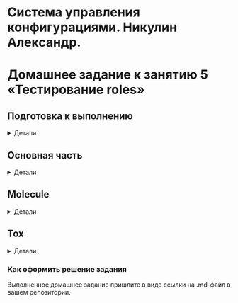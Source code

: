 # Система управления конфигурациями. Никулин Александр. 
# Домашнее задание к занятию 5 «Тестирование roles»

## Подготовка к выполнению
<details>
  <summary>Детали</summary>

  1. Установите molecule и его драйвера: `pip3 install "molecule molecule_docker molecule_podman"`.
    - ![alt text](ansible-08/05-testing/imgs/image100.png)
  2. Выполните `docker pull aragast/netology:latest` —  это образ с podman, tox и несколькими пайтонами (3.7 и 3.9) внутри.

</details>

## Основная часть
<details>
  <summary>Детали</summary>

  Ваша цель — настроить тестирование ваших ролей. 
  Задача — сделать сценарии тестирования для vector. 
  Ожидаемый результат — все сценарии успешно проходят тестирование ролей.

</details>

## Molecule
<details>
  <summary>Детали</summary>

  1. Запустите  `molecule test -s ubuntu_xenial` (или с любым другим сценарием, не имеет значения) внутри корневой директории clickhouse-role, посмотрите на вывод команды. Данная команда может отработать с ошибками или не отработать вовсе, это нормально. Наша цель - посмотреть как другие в реальном мире используют молекулу И из чего может состоять сценарий тестирования.
  2. Перейдите в каталог с ролью vector-role и создайте сценарий тестирования по умолчанию при помощи `molecule init scenario --driver-name docker`.
  3. Добавьте несколько разных дистрибутивов (oraclelinux:8, ubuntu:latest) для инстансов и протестируйте роль, исправьте найденные ошибки, если они есть.
  4. Добавьте несколько assert в verify.yml-файл для  проверки работоспособности vector-role (проверка, что конфиг валидный, проверка успешности запуска и др.). 
  5. Запустите тестирование роли повторно и проверьте, что оно прошло успешно.
  5. Добавьте новый тег на коммит с рабочим сценарием в соответствии с семантическим версионированием.

</details>

## Tox
<details>
  <summary>Детали</summary>

  1. Добавьте в директорию с vector-role файлы из [директории](./example).
  2. Запустите `docker run --privileged=True -v <path_to_repo>:/opt/vector-role -w /opt/vector-role -it aragast/netology:latest /bin/bash`, где path_to_repo — путь до корня репозитория с vector-role на вашей файловой системе.
  3. Внутри контейнера выполните команду `tox`, посмотрите на вывод.
  5. Создайте облегчённый сценарий для `molecule` с драйвером `molecule_podman`. Проверьте его на исполнимость.
  6. Пропишите правильную команду в `tox.ini`, чтобы запускался облегчённый сценарий.
  8. Запустите команду `tox`. Убедитесь, что всё отработало успешно.
  9. Добавьте новый тег на коммит с рабочим сценарием в соответствии с семантическим версионированием.

  После выполнения у вас должно получится два сценария molecule и один tox.ini файл в репозитории. Не забудьте указать в ответе теги решений Tox и Molecule заданий. В качестве решения пришлите ссылку на  ваш репозиторий и скриншоты этапов выполнения задания. 

</details>



### Как оформить решение задания

Выполненное домашнее задание пришлите в виде ссылки на .md-файл в вашем репозитории.